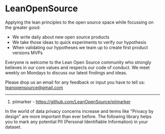 # LeanOpenSource
Applying the lean principles to the open source space while focussing on the greater good:
- We write daily about new open source products
- We take those ideas to quick experiments to verify our hypothesis
- When validating our hypotheses we team up to create first product versions MVPs

Everyone is welcome to the Lean Open Source community who strongly believes in our core values and respects our code of conduct. We meet weekly on Mondays to discuss our latest findings and ideas. 

Please drop us an email for any feedback or input you have to tell us:
leanopensource@gmail.com

---------------------------------------------------------------------------------------------------------------------------------

1) piimarker - https://github.com/LeanOpenSource/piimarker 

In the world of data privacy concerns increase and terms like "Privacy by design" are more important than ever before. The following library helps you to mark any potential PII (Personal Identifiable Information) in your dataset.
